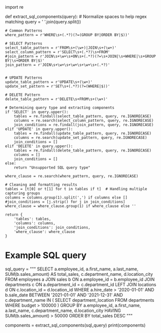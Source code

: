 import re

def extract_sql_components(query):
    # Normalize spaces to help regex matching
    query = ' '.join(query.split())

    # Common Patterns
    where_pattern = r'WHERE\s+(.*?)(?=(GROUP BY|ORDER BY|$))'

    # SELECT Patterns
    select_table_pattern = r'FROM\s+(\w+)|JOIN\s+(\w+)'
    select_column_pattern = r'SELECT\s+(.*?)\s+FROM'
    #join_pattern = r'JOIN\s+\w+\s+ON\s+(.*?)(?=\s+JOIN|\s+WHERE|\s+GROUP BY|\s+ORDER BY|$)'
    join_pattern = r'JOIN\s+\w+\s+\w+\s+\w+\s+(.*?)'
    

    # UPDATE Patterns
    update_table_pattern = r'UPDATE\s+(\w+)'
    update_set_pattern = r'SET\s+(.*?)(?=(WHERE|$))'

    # DELETE Pattern
    delete_table_pattern = r'DELETE\s+FROM\s+(\w+)'

    # Determining query type and extracting components
    if 'SELECT' in query.upper():
        tables = re.findall(select_table_pattern, query, re.IGNORECASE)
        columns = re.search(select_column_pattern, query, re.IGNORECASE)
        join_conditions = re.findall(join_pattern, query, re.IGNORECASE)
    elif 'UPDATE' in query.upper():
        tables = re.findall(update_table_pattern, query, re.IGNORECASE)
        columns = re.search(update_set_pattern, query, re.IGNORECASE)
        join_conditions = []
    elif 'DELETE' in query.upper():
        tables = re.findall(delete_table_pattern, query, re.IGNORECASE)
        columns = []
        join_conditions = []
    else:
        return "Unsupported SQL query type"

    where_clause = re.search(where_pattern, query, re.IGNORECASE)

    # Cleaning and formatting results
    tables = [t[0] or t[1] for t in tables if t]  # Handling multiple capturing groups
    columns = columns.group(1).split(',') if columns else []
    #join_conditions = [j.strip() for j in join_conditions]
    where_clause = where_clause.group(1) if where_clause else ''

    return {
        'tables': tables,
        'columns': columns,
        'join_conditions': join_conditions,
        'where_clause': where_clause
    }

# Example SQL query
sql_query = """
SELECT 
    a.employee_id, 
    a.first_name, 
    a.last_name, 
    SUM(b.sales_amount) AS total_sales, 
    c.department_name, 
    d.location_city
FROM 
    employees a
JOIN 
    sales b ON a.employee_id = b.employee_id
JOIN 
    departments c ON a.department_id = c.department_id
LEFT JOIN 
    locations d ON c.location_id = d.location_id
WHERE 
    a.hire_date > '2020-01-01' 
    AND b.sale_date BETWEEN '2021-01-01' AND '2021-12-31'
    AND c.department_name IN (
        SELECT 
            department_location 
        FROM 
            departments 
        WHERE 
            budget > 100000
    )
GROUP BY 
    a.employee_id, 
    a.first_name, 
    a.last_name, 
    c.department_name, 
    d.location_city
HAVING 
    SUM(b.sales_amount) > 50000
ORDER BY 
    total_sales DESC
"""

components = extract_sql_components(sql_query)
print(components)
